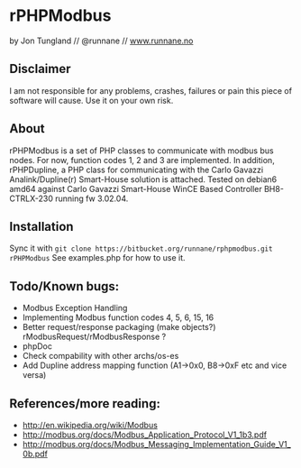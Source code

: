 rPHPModbus
=========
by Jon Tungland // @runnane // www.runnane.no

Disclaimer
-----------

I am not responsible for any problems, crashes, failures or pain this piece of software will cause. Use it on your own risk.

About
-----------
rPHPModbus is a set of PHP classes to communicate with modbus bus nodes. For now, function codes 1, 2 and 3 are implemented.
In addition, rPHPDupline, a PHP class for communicating with the Carlo Gavazzi Analink/Dupline(r) Smart-House solution is attached.
Tested on debian6 amd64 against Carlo Gavazzi Smart-House WinCE Based Controller BH8-CTRLX-230 running fw 3.02.04.
 
Installation
-----------
Sync it with ``` git clone https://bitbucket.org/runnane/rphpmodbus.git rPHPModbus ```
See examples.php for how to use it.


Todo/Known bugs:
-----------
* Modbus Exception Handling
* Implementing Modbus function codes 4, 5, 6, 15, 16
* Better request/response packaging (make objects?) rModbusRequest/rModbusResponse ?
* phpDoc
* Check compability with other archs/os-es
* Add Dupline address mapping function (A1->0x0, B8->0xF etc and vice versa)

References/more reading:
-----------
* http://en.wikipedia.org/wiki/Modbus
* http://modbus.org/docs/Modbus_Application_Protocol_V1_1b3.pdf
* http://modbus.org/docs/Modbus_Messaging_Implementation_Guide_V1_0b.pdf

